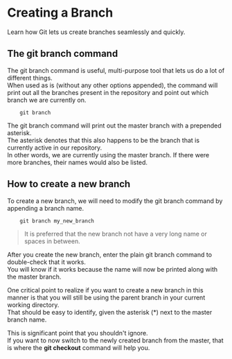 # Creating a Branch

Learn how Git lets us create branches seamlessly and quickly.

## The git branch command

The git branch command is useful, multi-purpose tool that lets us do a lot of different things.  
 When used as is (without any other options appended), the command will print out all the branches present in the repository and point out which branch we are currently on.

        git branch

The git branch command will print out the master branch with a prepended asterisk.  
 The asterisk denotes that this also happens to be the branch that is currently active in our repository.  
 In other words, we are currently using the master branch. If there were more branches, their names would also be listed.

## How to create a new branch

To create a new branch, we will need to modify the git branch command by appending a branch name.

        git branch my_new_branch

> It is preferred that the new branch not have a very long name or spaces in between.

After you create the new branch, enter the plain git branch command to double-check that it works.  
 You will know if it works because the name will now be printed along with the master branch.

One critical point to realize if you want to create a new branch in this manner is that you will still be using the parent branch in your current working directory.  
 That should be easy to identify, given the asterisk (\*) next to the master branch name.

This is significant point that you shouldn't ignore.  
 If you want to now switch to the newly created branch from the master, that is where the **git checkout** command will help you.
